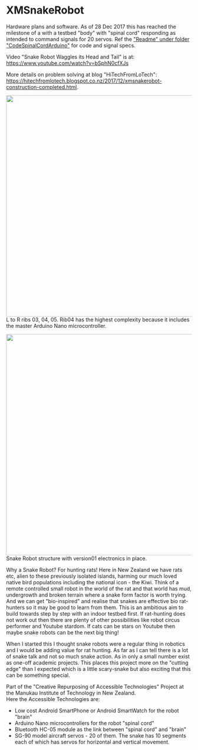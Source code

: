 # XMSnakeRobot
Hardware plans and software. As of 28 Dec 2017 this has reached the milestone of a with a testbed "body" with "spinal cord" responding as intended to command signals for 20 servos. Ref the <a href="https://github.com/manukautech/XMSnakeRobot/tree/master/CodeSpinalCordArduino">"Readme" under folder "CodeSpinalCordArduino"</a> for code and signal specs.
  
Video "Snake Robot Waggles its Head and Tail" is at:  
<a href="https://www.youtube.com/watch?v=bSphN0cfXJs" target="_blank">https://www.youtube.com/watch?v=bSphN0cfXJs</a>   

More details on problem solving at blog "HiTechFromLoTech":   
<a href="https://hitechfromlotech.blogspot.co.nz/2017/12/xmsnakerobot-construction-completed.html">https://hitechfromlotech.blogspot.co.nz/2017/12/xmsnakerobot-construction-completed.html</a>.

<img src="https://github.com/manukautech/XMSnakeRobot/blob/master/Images/Assemble_20171221_General3Segments.JPG" width="600" /><br />
L to R ribs 03, 04, 05. Rib04 has the highest complexity because it includes the master Arduino Nano microcontroller.

<img src="https://github.com/manukautech/XMSnakeRobot/blob/master/Images/Assemble_20171221_GeneralWS.JPG" width="600" /><br />
Snake Robot structure with version01 electronics in place.  

Why a Snake Robot? For hunting rats! Here in New Zealand we have rats etc, alien to these previously isolated islands, harming our much loved native bird populations including the national icon - the Kiwi. Think of a remote controlled small robot in the world of the rat and that world has mud, undergrowth and broken terrain where a snake form factor is worth trying. And we can get "bio-inspired" and realise that snakes are effective bio rat-hunters so it may be good to learn from them. This is an ambitious aim to build towards step by step with an indoor testbed first. If rat-hunting does not work out then there are plenty of other possibilities like robot circus performer and Youtube stardom. If cats can be stars on Youtube then maybe snake robots can be the next big thing!  

When I started this I thought snake robots were a regular thing in robotics and I would be adding value for rat hunting. As far as I can tell there is a lot of snake talk and not so much snake action. As in only a small number exist as one-off academic projects. This places this project more on the "cutting edge" than I expected which is a little scary-snake but also exciting that this can be something special.  

Part of the "Creative Repurposing of Accessible Technologies" Project at the Manukau Institute of Technology in New Zealand.<br/>
Here the Accessible Technologies are:
- Low cost Android SmartPhone or Android SmartWatch for the robot "brain"
- Arduino Nano microcontrollers for the robot "spinal cord"
- Bluetooth HC-05 module as the link between "spinal cord" and "brain"
- SG-90 model aircraft servos - 20 of them. 
  The snake has 10 segments each of which has servos for horizontal and vertical movement.
  

